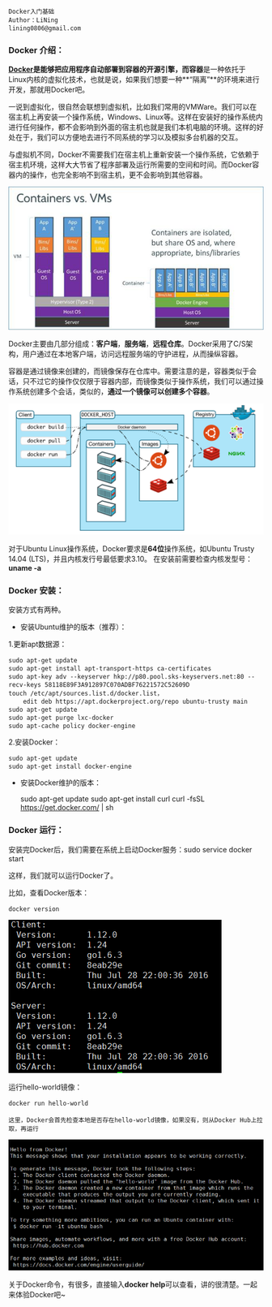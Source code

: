 ```
Docker入门基础
Author：LiNing
lining0806@gmail.com
```

### Docker 介绍：

**[Docker](https://github.com/docker/docker)**是能够把应用程序自动部署到容器的开源引擎，而**容器**是一种依托于Linux内核的虚拟化技术，也就是说，如果我们想要一种**“隔离”**的环境来进行开发，那就用Docker吧。

一说到虚拟化，很自然会联想到虚拟机，比如我们常用的VMWare。我们可以在宿主机上再安装一个操作系统，Windows、Linux等。这样在安装好的操作系统内进行任何操作，都不会影响到外面的宿主机也就是我们本机电脑的环境。这样的好处在于，我们可以方便地去进行不同系统的学习以及模拟多台机器的交互。

与虚拟机不同，Docker不需要我们在宿主机上重新安装一个操作系统，它依赖于宿主机环境，这样大大节省了程序部署及运行所需要的空间和时间。而Docker容器内的操作，也完全影响不到宿主机，更不会影响到其他容器。

![](Containers_Vs_VMs.png) 

Docker主要由几部分组成：**客户端**，**服务端**，**远程仓库**。Docker采用了C/S架构，用户通过在本地客户端，访问远程服务端的守护进程，从而操纵容器。

容器是通过镜像来创建的，而镜像保存在仓库中。需要注意的是，容器类似于会话，只不过它的操作仅仅限于容器内部，而镜像类似于操作系统，我们可以通过操作系统创建多个会话，类似的，**通过一个镜像可以创建多个容器**。

![](Docker_Achitecture.png) 

对于Ubuntu Linux操作系统，Docker要求是**64位**操作系统，如Ubuntu Trusty 14.04 (LTS)，并且内核发行号最低要求3.10。
在安装前需要检查内核发型号：**uname -a**

### Docker 安装：

安装方式有两种。

* 安装Ubuntu维护的版本（推荐）：

1.更新apt数据源：

	sudo apt-get update
	sudo apt-get install apt-transport-https ca-certificates
	sudo apt-key adv --keyserver hkp://p80.pool.sks-keyservers.net:80 --recv-keys 58118E89F3A912897C070ADBF76221572C52609D
	touch /etc/apt/sources.list.d/docker.list，
		edit deb https://apt.dockerproject.org/repo ubuntu-trusty main
	sudo apt-get update
	sudo apt-get purge lxc-docker
	sudo apt-cache policy docker-engine

2.安装Docker：
	
	sudo apt-get update
	sudo apt-get install docker-engine

* 安装Docker维护的版本：

	sudo apt-get update
	sudo apt-get install curl
	curl -fsSL https://get.docker.com/ | sh
	

### Docker 运行：

安装完Docker后，我们需要在系统上启动Docker服务：sudo service docker start

这样，我们就可以运行Docker了。

比如，查看Docker版本：
	
	docker version

![](version.png) 
	
运行hello-world镜像：
	
	docker run hello-world
	
	这里，Docker会首先检查本地是否存在hello-world镜像，如果没有，则从Docker Hub上拉取，再运行

![](helloworld.png) 

关于Docker命令，有很多，直接输入**docker help**可以查看，讲的很清楚。一起来体验Docker吧~
